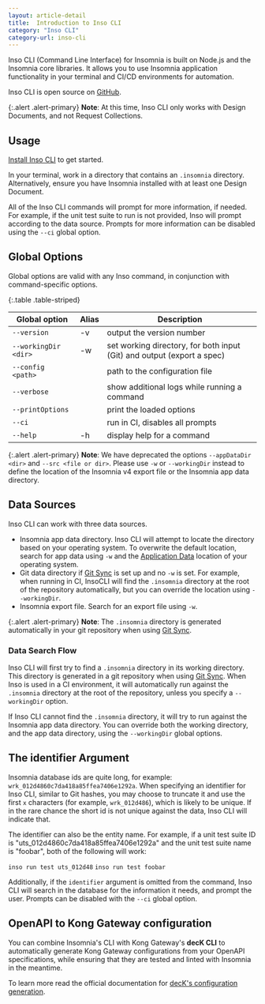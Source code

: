 ```yaml
---
layout: article-detail
title:  Introduction to Inso CLI
category: "Inso CLI"
category-url: inso-cli
---
```


Inso CLI (Command Line Interface) for Insomnia is built on Node.js and the Insomnia core libraries. It allows you to use Insomnia application functionality in your terminal and CI/CD environments for automation.

Inso CLI is open source on [GitHub](https://github.com/Kong/insomnia/tree/develop/packages/insomnia-inso).

{:.alert .alert-primary}
**Note**: At this time, Inso CLI only works with Design Documents, and not Request Collections.

## Usage

[Install Inso CLI](/inso-cli/install) to get started.

In your terminal, work in a directory that contains an `.insomnia` directory. Alternatively, ensure you have Insomnia installed with at least one Design Document.

All of the Inso CLI commands will prompt for more information, if needed. For example, if the unit test suite to run is not provided, Inso will prompt according to the data source. Prompts for more information can be disabled using the `--ci` global option.

## Global Options

Global options are valid with any Inso command, in conjunction with command-specific options.

{:.table .table-striped}

Global option |  Alias | Description
--------- | ------- | ---------
`--version` | -v | output the version number
`--workingDir <dir>` | -w | set working directory, for both input (Git) and output (export a spec)
`--config <path>` | | path to the configuration file
`--verbose` | | show additional logs while running a command
`--printOptions` | | print the loaded options
`--ci` | | run in CI, disables all prompts
`--help` | -h | display help for a command

{:.alert .alert-primary}
**Note**: We have deprecated the options `--appDataDir <dir>` and `--src <file or dir>`. Please use `-w` or `--workingDir` instead to define the location of the Insomnia v4 export file or the Insomnia app data directory.

## Data Sources

Inso CLI can work with three data sources.

* Insomnia app data directory. Inso CLI will attempt to locate the directory based on your operating system. To overwrite the default location, search for app data using `-w` and the [Application Data](/insomnia/application-data) location of your operating system.
* Git data directory if [Git Sync](/insomnia/git-sync) is set up and no `-w` is set. For example, when running in CI, InsoCLI will find the `.insomnia` directory at the root of the repository automatically, but you can override the location using `--workingDir`.
* Insomnia export file. Search for an export file using `-w`.

{:.alert .alert-primary}
**Note**: The `.insomnia` directory is generated automatically in your git repository when using [Git Sync](/insomnia/git-sync).

### Data Search Flow

Inso CLI will first try to find a `.insomnia` directory in its working directory. This directory is generated in a git repository when using [Git Sync](/insomnia/git-sync). When Inso is used in a CI environment, it will automatically run against the `.insomnia` directory at the root of the repository, unless you specify a `--workingDir` option.

If Inso CLI cannot find the `.insomnia` directory, it will try to run against the Insomnia app data directory. You can override both the working directory, and the app data directory, using the `--workingDir` global options.

## The identifier Argument

Insomnia database ids are quite long, for example: `wrk_012d4860c7da418a85ffea7406e1292a`. When specifying an identifier for Inso CLI, similar to Git hashes, you may choose to truncate it and use the first `x` characters (for example, `wrk_012d486`), which is likely to be unique. If in the rare chance the short id is not unique against the data, Inso CLI will indicate that.

The identifier can also be the entity name. For example, if a unit test suite ID is "uts_012d4860c7da418a85ffea7406e1292a" and the unit test suite name is "foobar", both of the following will work:

`inso run test uts_012d48`
`inso run test foobar`

Additionally, if the `identifier` argument is omitted from the command, Inso CLI will search in the database for the information it needs, and prompt the user. Prompts can be disabled with the `--ci` global option.

## OpenAPI to Kong Gateway configuration

You can combine Insomnia's CLI with Kong Gateway's **decK CLI** to automatically generate Kong Gateway configurations from your OpenAPI specifications, while ensuring that they are tested and linted with Insomnia in the meantime.

To learn more read the official documentation for [decK's configuration generation](https://docs.konghq.com/deck/latest/guides/apiops/#configuration-generation).
